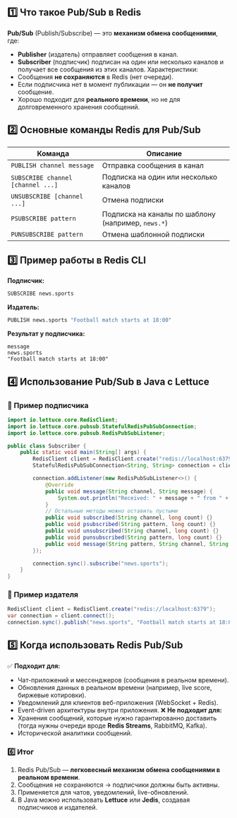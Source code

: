 ## 1️⃣ **Что такое Pub/Sub в Redis**
**Pub/Sub** (Publish/Subscribe) — это **механизм обмена сообщениями**, где:
- **Publisher** (издатель) отправляет сообщения в канал.
- **Subscriber** (подписчик) подписан на один или несколько каналов и получает все сообщения из этих каналов.
Характеристики:
- Сообщения **не сохраняются** в Redis (нет очереди).
- Если подписчика нет в момент публикации — он **не получит** сообщение.
- Хорошо подходит для **реального времени**, но не для долговременного хранения сообщений.
## 2️⃣ **Основные команды Redis для Pub/Sub**

|Команда|Описание|
|---|---|
|`PUBLISH channel message`|Отправка сообщения в канал|
|`SUBSCRIBE channel [channel ...]`|Подписка на один или несколько каналов|
|`UNSUBSCRIBE [channel ...]`|Отмена подписки|
|`PSUBSCRIBE pattern`|Подписка на каналы по шаблону (например, `news.*`)|
|`PUNSUBSCRIBE pattern`|Отмена шаблонной подписки|
## 3️⃣ **Пример работы в Redis CLI**
**Подписчик:**
```bash
SUBSCRIBE news.sports
```
**Издатель:**
```bash
PUBLISH news.sports "Football match starts at 18:00"
```
**Результат у подписчика:**
```text
message
news.sports
"Football match starts at 18:00"
```
## 4️⃣ **Использование Pub/Sub в Java с Lettuce**
### 🔹 Пример подписчика
```java
import io.lettuce.core.RedisClient;
import io.lettuce.core.pubsub.StatefulRedisPubSubConnection;
import io.lettuce.core.pubsub.RedisPubSubListener;

public class Subscriber {
    public static void main(String[] args) {
        RedisClient client = RedisClient.create("redis://localhost:6379");
        StatefulRedisPubSubConnection<String, String> connection = client.connectPubSub();

        connection.addListener(new RedisPubSubListener<>() {
            @Override
            public void message(String channel, String message) {
                System.out.println("Received: " + message + " from " + channel);
            }
            // Остальные методы можно оставить пустыми
            public void subscribed(String channel, long count) {}
            public void psubscribed(String pattern, long count) {}
            public void unsubscribed(String channel, long count) {}
            public void punsubscribed(String pattern, long count) {}
            public void message(String pattern, String channel, String message) {}
        });

        connection.sync().subscribe("news.sports");
    }
}
```
### 🔹 Пример издателя
```java
RedisClient client = RedisClient.create("redis://localhost:6379");
var connection = client.connect();
connection.sync().publish("news.sports", "Football match starts at 18:00");
```
## 5️⃣ **Когда использовать Redis Pub/Sub**
✅ **Подходит для:**
- Чат-приложений и мессенджеров (сообщения в реальном времени).
- Обновления данных в реальном времени (например, live score, биржевые котировки).
- Уведомлений для клиентов веб-приложения (WebSocket + Redis).
- Event-driven архитектуры внутри приложения.
❌ **Не подходит для:**
- Хранения сообщений, которые нужно гарантированно доставить (тогда нужны очереди вроде **Redis Streams**, RabbitMQ, Kafka).
- Исторической аналитики сообщений.
### 6️⃣ **Итог**
1. Redis Pub/Sub — **легковесный механизм обмена сообщениями в реальном времени**.
2. Сообщения не сохраняются → подписчики должны быть активны.
3. Применяется для чатов, уведомлений, live-обновлений.
4. В Java можно использовать **Lettuce** или **Jedis**, создавая подписчиков и издателей.
